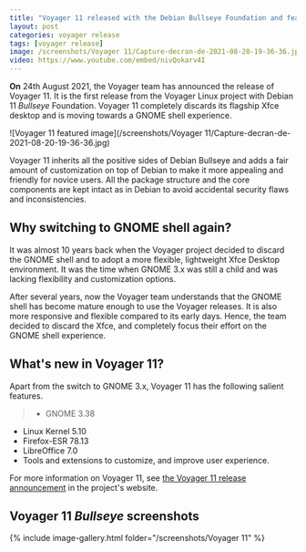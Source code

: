```yaml
---
title: "Voyager 11 released with the Debian Bullseye Foundation and features GNOME Shell as the default"
layout: post
categories: voyager release
tags: [voyager release]
image: /screenshots/Voyager 11/Capture-decran-de-2021-08-20-19-36-36.jpg
video: https://www.youtube.com/embed/nivQokarv4I
---
```


**On** 24th August 2021, the Voyager team has announced the release of Voyager 11. It is the first release from the Voyager Linux project with Debian 11 *Bullseye* Foundation. Voyager 11 completely discards its flagship Xfce desktop and is moving towards a GNOME shell experience.

![Voyager 11 featured image](/screenshots/Voyager 11/Capture-decran-de-2021-08-20-19-36-36.jpg)

Voyager 11 inherits all the positive sides of Debian Bullseye and adds a fair amount of customization on top of Debian to make it more appealing and friendly for novice users. All the package structure and the core components are kept intact as in Debian to avoid accidental security flaws and inconsistencies.

## Why switching to GNOME shell again?
It was almost 10 years back when the Voyager project decided to discard the GNOME shell and to adopt a more flexible, lightweight Xfce Desktop environment. It was the time when GNOME 3.x was still a child and was lacking flexibility and customization options.

After several years, now the Voyager team understands that the GNOME shell has become mature enough to use the Voyager releases. It is also more responsive and flexible compared to its early days. Hence, the team decided to discard the Xfce, and completely focus their effort on the GNOME shell experience.

## What's new in Voyager 11?
Apart from the switch to GNOME 3.x, Voyager 11 has the following salient features.
> - GNOME 3.38
- Linux Kernel 5.10
- Firefox-ESR 78.13
- LibreOffice 7.0
- Tools and extensions to customize, and improve user experience.

For more information on Voyager 11, see [the Voyager 11 release announcement](https://voyagerlive.org/voyager-11-debian-bullseye/) in the project's website.

## Voyager 11 <em>Bullseye</em> screenshots
{% include image-gallery.html folder="/screenshots/Voyager 11" %}
